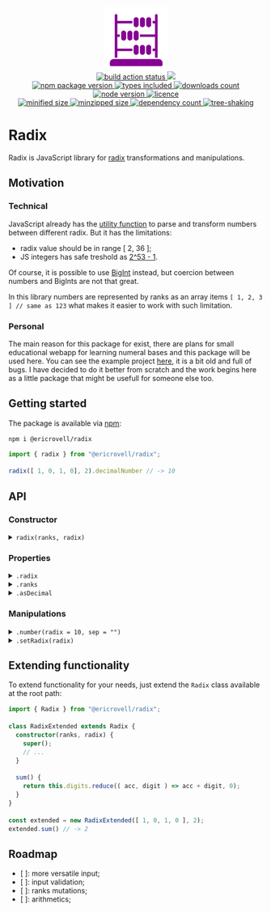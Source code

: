 <div align="center">
  <img
    alt="Abacus as symbol of representing numbers in different bases"
    src="assets/logo.svg"
    width="125px"
    height="125px"
    padding="25px"
  />
</div>

<div align="center">
  <a href="https://github.com/EricRovell/radix/actions">
    <img alt="build action status" src="https://github.com/EricRovell/radix/workflows/build/badge.svg" />
  </a>
  <a href="https://codecov.io/gh/EricRovell/radix">
    <img src="https://codecov.io/gh/EricRovell/radix/branch/main/graph/badge.svg?token=FHC119ASN8"/>
  </a>
</div>

<div align="center">
  <a href="https://www.npmjs.com/package/@ericrovell/radix">
    <img alt="npm package version" src="https://badgen.net/npm/v/@ericrovell/radix/" />
  </a>
  <a href="https://www.npmjs.com/package/@ericrovell/radix">
    <img alt="types included" src="https://badgen.net/npm/types/@ericrovell/radix/" />
  </a>
  <a href="https://www.npmjs.com/package/@ericrovell/radix">
    <img alt="downloads count" src="https://badgen.net/npm/dt/@ericrovell/radix/" />
  </a>
  <a href="https://www.npmjs.com/package/@ericrovell/radix">
    <img alt="node version" src="https://badgen.net/npm/node/@ericrovell/radix/" />
  </a>
  <a href="https://www.npmjs.com/package/@ericrovell/radix">
    <img alt="licence" src="https://badgen.net/npm/license/@ericrovell/radix/" />
  </a>
</div>

<div align="center">
  <a href="https://bundlephobia.com/package/@ericrovell/radix">
    <img alt="minified size" src="https://badgen.net/bundlephobia/min/@ericrovell/radix/" />
  </a>
  <a href="https://bundlephobia.com/package/@ericrovell/radix">
    <img alt="minzipped size" src="https://badgen.net/bundlephobia/minzip/@ericrovell/radix/" />
  </a>
  <a href="https://bundlephobia.com/package/@ericrovell/radix">
    <img alt="dependency count" src="https://badgen.net/bundlephobia/dependency-count/@ericrovell/radix/" />
  </a>
  <a href="https://bundlephobia.com/package/@ericrovell/radix">
    <img alt="tree-shaking" src="https://badgen.net/bundlephobia/tree-shaking/@ericrovell/radix/" />
  </a>
</div>

# Radix

Radix is JavaScript library for [radix](https://en.wikipedia.org/wiki/Radix) transformations and manipulations.

## Motivation

### Technical

JavaScript already has the [utility function](https://developer.mozilla.org/en-US/docs/Web/JavaScript/Reference/Global_Objects/parseInt) to parse and transform numbers between different radix. But it has the limitations:

- radix value should be in range [ 2, 36 ];
- JS integers has safe treshold as [2^53 - 1](https://developer.mozilla.org/en-US/docs/Web/JavaScript/Reference/Global_Objects/Number/isSafeInteger).

Of course, it is possible to use [BigInt](https://developer.mozilla.org/en-US/docs/Web/JavaScript/Reference/Global_Objects/BigInt) instead, but coercion between numbers and BigInts are not that great.

In this library numbers are represented by ranks as an array items `[ 1, 2, 3 ] // same as 123` what makes it easier to work with such limitation.

### Personal

The main reason for this package for exist, there are plans for small educational webapp for learning numeral bases and this package will be used here. You can see the example project [here](https://numbers-i76mhuwte.now.sh/en/welcome), it is a bit old and full of bugs. I have decided to do it better from scratch and the work begins here as a little package that might be usefull for someone else too.

## Getting started

The package is available via [npm](https://www.npmjs.com/package/@ericrovell/radix):

```
npm i @ericrovell/radix
```

```ts
import { radix } from "@ericrovell/radix";

radix([ 1, 0, 1, 0], 2).decimalNumber // -> 10
```

## API

### Constructor

<details>
  <summary>
    <code>radix(ranks, radix)</code>
  </summary>

  Constructs a number from given ranks and specified radix.

  ```ts
	radix([ 1, 0, 0, 1, 1, 0, 1 ], 2).decimalNumber // -> 77
  ```
</details>

### Properties

<details>
  <summary>
    <code>.radix</code>
  </summary>

  Returns number's [radix](https://en.wikipedia.org/wiki/Radix) value.

  ```ts
	radix([ 1, 0, 1], 2).radix // -> 2
  ```
</details>

<details>
  <summary>
    <code>.ranks</code>
  </summary>

  Returns ranks the number consists of.

  ```ts
	radix([ 1, 0, 1], 2).ranks // -> [ 1, 0, 1 ]
  ```
</details>

<details>
  <summary>
    <code>.asDecimal</code>
  </summary>

  Returns the numeric decimal representation.

  ```ts
	radix([ 1, 0, 1, 0 ], 2).asDecimal // -> 10
	radix([ 2, 4, 5 ], 8).asDecimal    // -> 165
  ```
</details>

### Manipulations

<details>
  <summary>
    <code>.number(radix = 10, sep = "")</code>
  </summary>

  Constructs a number's string representation with specified radix.

  ```ts
	radix([ 1, 0, 1, 0 ], 2).number()       // -> "10"
	radix([ 1, 0, 1, 0 ], 2).number(8)      // -> "12"
	radix([ 1, 0, 1, 0 ], 2).number(8, ",") // -> "1,2"
  ```
</details>

<details>
  <summary>
    <code>.setRadix(radix)</code>
  </summary>

  Changes the number's radix and returns a new `Radix` instance.

  ```ts
	radix([ 1, 0, 1, 0 ], 2).setRadix(10) // [ 1, 0 ]
	radix([ 1, 0, 1, 0 ], 2).setRadix(8)  // [ 1, 2 ]
	radix([ 1, 0, 1, 0 ], 2).setRadix(2)  // [ 1, 0, 1, 0 ]

    // shortcuts
	radix([ 1, 0 ], 10).binary         // [ 1, 0, 1, 0 ]
	radix([ 1, 0 ], 10).octal          // [ 1, 2 ]
	radix([ 1, 0 ], 2).decimal         // [ 2 ]
	radix([ 1, 0 ], 10).hexadecimal    // [ 10 ]
	radix([ 1, 2, 3 ], 10).sexagesimal // [ 7, 11 ]
  ```

  The are also some shortcut properties for most used radix transformations.

  ```ts
	radix([ 1, 0 ], 10).binary         // [ 1, 0, 1, 0 ]
	radix([ 1, 0 ], 10).octal          // [ 1, 2 ]
	radix([ 1, 0 ], 2).decimal         // [ 2 ]
	radix([ 1, 0 ], 10).hexadecimal    // [ 10 ]
	radix([ 1, 2, 3 ], 10).sexagesimal // [ 7, 11 ]
  ```
</details>

## Extending functionality

To extend functionality for your needs, just extend the `Radix` class available at the root path:

```ts
import { Radix } from "@ericrovell/radix";

class RadixExtended extends Radix {
  constructor(ranks, radix) {
    super();
    // ...
  }

  sum() {
    return this.digits.reduce(( acc, digit ) => acc + digit, 0);
  }
}

const extended = new RadixExtended([ 1, 0, 1, 0 ], 2);
extended.sum() // -> 2
```

## Roadmap

- [ ]: more versatile input;
- [ ]: input validation;
- [ ]: ranks mutations;
- [ ]: arithmetics;